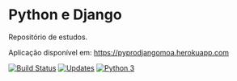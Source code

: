 # Python e Django
Repositório de estudos.

Aplicação disponível em: https://pyprodjangomoa.herokuapp.com

[![Build Status](https://travis-ci.org/MoisesTedeschi/Django.svg?branch=master)](https://travis-ci.org/MoisesTedeschi/Django)
[![Updates](https://pyup.io/repos/github/MoisesTedeschi/Django/shield.svg)](https://pyup.io/repos/github/MoisesTedeschi/Django/)
[![Python 3](https://pyup.io/repos/github/MoisesTedeschi/Django/python-3-shield.svg)](https://pyup.io/repos/github/MoisesTedeschi/Django/)